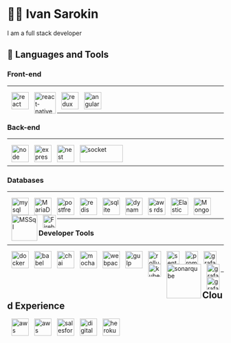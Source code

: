 # 👨‍💻 Ivan Sarokin

I am a full stack developer

## 🧰 Languages and Tools

### Front-end

---

  <img align="left" alt="react" width="40px" style="padding-left: 10px;" src="https://cdn.jsdelivr.net/gh/devicons/devicon/icons/react/react-original.svg" />

  <img align="left" alt="react-native" width="50px" style="padding-left: 10px;" src="https://cdn.worldvectorlogo.com/logos/react-native-1.svg" />

  <img align="left" alt="redux" width="40px" style="padding-left: 10px;" src="https://cdn.jsdelivr.net/gh/devicons/devicon/icons/redux/redux-original.svg" />

  <img align="left" alt="angular" width="40px" style="padding-left: 10px;" src="https://cdn.jsdelivr.net/gh/devicons/devicon/icons/angularjs/angularjs-original.svg" />
          

<br />
<br />

---

### Back-end

---

  <img align="left" alt="node" width="40px" style="padding-left: 10px; object-fit: contain;" src="https://cdn.jsdelivr.net/gh/devicons/devicon/icons/nodejs/nodejs-original.svg" />

  <img align="left" alt="express" width="40px" style="padding-left: 10px; object-fit: contain;" src="https://cdn.jsdelivr.net/gh/devicons/devicon/icons/express/express-original.svg" />

<img align="left" alt="nest" width="40px" style="padding-left: 10px; object-fit: contain;" src="https://cdn.jsdelivr.net/gh/devicons/devicon/icons/nestjs/nestjs-plain.svg" />

<img align="left" alt="socket" width="100px" height="40px" style="padding-left: 10px; object-fit: cover;" src="https://cdn.jsdelivr.net/gh/devicons/devicon/icons/socketio/socketio-original-wordmark.svg" />
          
<br />
<br />

---

### Databases

---

  <img align="left" alt="mysql" width="40px" style="padding-left: 10px;" src="https://cdn.jsdelivr.net/gh/devicons/devicon/icons/mysql/mysql-original-wordmark.svg" />
  <img align="left" alt="MariaDB" width="40px" style="padding-left: 10px;" src="https://cdn.worldvectorlogo.com/logos/mariadb.svg" />
  <img align="left" alt="postfresql" width="40px" style="padding-left: 10px;" src="https://cdn.jsdelivr.net/gh/devicons/devicon/icons/postgresql/postgresql-original-wordmark.svg" />
  <img align="left" alt="redis" width="40px" style="padding-left: 10px;" src="https://cdn.jsdelivr.net/gh/devicons/devicon/icons/redis/redis-original-wordmark.svg" />
  <img align="left" alt="sqlite" width="40px" style="padding-left: 10px;" src="https://cdn.jsdelivr.net/gh/devicons/devicon/icons/sqlite/sqlite-original-wordmark.svg" />
  <img align="left" alt="dynamodb" width="40px" style="padding-left: 10px;" src="https://cdn.worldvectorlogo.com/logos/aws-dynamodb.svg" />
  <img align="left" alt="aws rds" width="40px" style="padding-left: 10px;" src="https://cdn.worldvectorlogo.com/logos/aws-rds.svg" />
  <img align="left" alt="Elastic Search" width="40px" style="padding-left: 10px;" src="https://cdn.worldvectorlogo.com/logos/elasticsearch.svg" />
  <img align="left" alt="Mongo DB" width="40px" style="padding-left: 10px;" src="https://cdn.worldvectorlogo.com/logos/mongodb-icon-1.svg" />
  <img align="left" alt="MSSql" width="60px" style="padding-left: 10px; object-fit: contain;" src="https://cdn.worldvectorlogo.com/logos/microsoft-sql-server-1.svg" />
  <img align="left" alt="Firebase" width="30px" style="padding-left: 10px;" src="https://cdn.worldvectorlogo.com/logos/firebase-1.svg" />

<br />
<br />

---

### Developer Tools

---
  
  <img align="left" alt="docker" width="40px" style="padding-left: 10px;" src="https://cdn.jsdelivr.net/gh/devicons/devicon/icons/docker/docker-original-wordmark.svg" />
  <img align="left" alt="babel" width="40px" style="padding-left: 10px;" src="https://cdn.jsdelivr.net/gh/devicons/devicon/icons/babel/babel-original.svg" />
  <img align="left" alt="chai" width="40px" style="padding-left: 10px;" src="https://cdn.worldvectorlogo.com/logos/chai.svg" />
  <img align="left" alt="mocha" width="40px" style="padding-left: 10px;" src="https://cdn.jsdelivr.net/gh/devicons/devicon/icons/mocha/mocha-plain.svg" />
  <img align="left" alt="webpack" width="40px" style="padding-left: 10px; object-fit: contain;" src="https://cdn.jsdelivr.net/gh/devicons/devicon/icons/webpack/webpack-original-wordmark.svg" />
  <img align="left" alt="gulp" width="40px" style="padding-left: 10px;" src="https://cdn.jsdelivr.net/gh/devicons/devicon/icons/gulp/gulp-plain.svg" />
  <img align="left" alt="rollupjs" width="30px" style="padding-left: 10px;" src="https://cdn.worldvectorlogo.com/logos/rollupjs.svg" />
  <img align="left" alt="sentry" width="30px" style="padding-left: 10px;" src="https://cdn.worldvectorlogo.com/logos/sentry-3.svg" />
  <img align="left" alt="prometheus" width="30px" style="padding-left: 10px;" src="https://cdn.jsdelivr.net/gh/devicons/devicon/icons/prometheus/prometheus-original.svg" />
  <img align="left" alt="grafana" width="30px" style="padding-left: 10px;" src="https://cdn.worldvectorlogo.com/logos/grafana.svg" />
  <img align="left" alt="kubernetes" width="30px" style="padding-left: 10px;" src="https://cdn.jsdelivr.net/gh/devicons/devicon/icons/kubernetes/kubernetes-plain-wordmark.svg" />
  <img align="left" alt="sonarqube" width="80px" style="padding-left: 10px; object-fit: contain;" src="https://cdn.worldvectorlogo.com/logos/sonarqube.svg" />

  <img align="left" alt="grafana" width="30px" style="padding-left: 10px;" src="" />
  <img align="left" alt="grafana" width="30px" style="padding-left: 10px;" src="" />


<br />
<br />

---

## Cloud Experience
  
  <img align="left" alt="aws" height="40px" style="padding-left: 10px; object-fit: contain;" src="https://cdn.worldvectorlogo.com/logos/aws-2.svg" />
  <img align="left" alt="aws" height="40px" style="padding-left: 10px; object-fit: contain;" src="https://cdn.jsdelivr.net/gh/devicons/devicon/icons/oracle/oracle-original.svg" />
    <img align="left" alt="salesforce" height="40px" style="padding-left: 10px; object-fit: contain;" src="https://cdn.worldvectorlogo.com/logos/salesforce-2.svg" />
  <img align="left" alt="digitalocean" height="40px" style="padding-left: 10px; object-fit: contain;"  src="https://cdn.jsdelivr.net/gh/devicons/devicon/icons/digitalocean/digitalocean-original-wordmark.svg" />
  <img align="left" alt="heroku" height="40px" style="padding-left: 10px; object-fit: contain;"  src="https://cdn.jsdelivr.net/gh/devicons/devicon/icons/heroku/heroku-original-wordmark.svg" />
          
          
          
